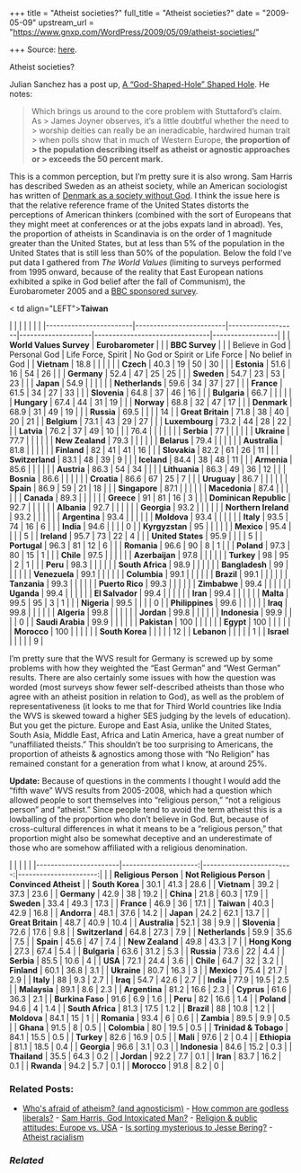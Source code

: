 +++
title = "Atheist societies?"
full_title = "Atheist societies?"
date = "2009-05-09"
upstream_url = "https://www.gnxp.com/WordPress/2009/05/09/atheist-societies/"

+++
Source: [here](https://www.gnxp.com/WordPress/2009/05/09/atheist-societies/).

Atheist societies?

Julian Sanchez has a post up, [A “God-Shaped-Hole” Shaped Hole](http://www.juliansanchez.com/2009/05/07/a-god-shaped-hole-shaped-hole/). He notes:

> Which brings us around to the core problem with Stuttaford’s claim. As > James Joyner observes, it’s a little doubtful whether the need to > worship deities can really be an ineradicable, hardwired human trait > when polls show that in much of Western Europe, **the proportion of > the population describing itself as atheist or agnostic approaches or > exceeds the 50 percent mark.**

This is a common perception, but I’m pretty sure it is also wrong. Sam Harris has described Sweden as an atheist society, while an American sociologist has written of [Denmark as a society without God](http://scienceblogs.com/gnxp/2009/05/denmark_a_society_with_god_sor.php). I think the issue here is that the relative reference frame of the United States distorts the perceptions of American thinkers (combined with the sort of Europeans that they might meet at conferences or at the jobs expats land in abroad). Yes, the proportion of atheists in Scandinavia is on the order of 1 magnitude greater than the United States, but at less than 5% of the population in the United States that is still less than 50% of the population. Below the fold I’ve put data I gathered from *The World Values* (limiting to surveys performed from 1995 onward, because of the reality that East European nations exhibited a spike in God belief after the fall of Communism), the Eurobarometer 2005 and a [BBC sponsored survey](http://news.bbc.co.uk/2/shared/spl/hi/programmes/wtwtgod/pdf/wtwtogod.pdf).

\< td align="LEFT"\>**Taiwan**

|                        |                         |                   |                    |                                |                  | |------------------------|-------------------------|-------------------|--------------------|--------------------------------|------------------| |                        | **World Values Survey** | **Eurobarometer** |                    |                                | **BBC Survey**   | |                        | Believe in God          | Personal God      | Life Force, Spirit | No God or Spirit or Life Force | No belief in God | | **Vietnam**            | 18.8                    |                   |                    |                                |                  | | **Czech**              | 40.3                    | 19                | 50                 | 30                             |                  | | **Estonia**            | 51.6                    | 16                | 54                 | 26                             |                  | | **Germany**            | 52.4                    | 47                | 25                 | 25                             |                  | | **Sweden**             | 54.7                    | 23                | 53                 | 23                             |                  | | **Japan**              | 54.9                    |                   |                    |                                |                  | | **Netherlands**        | 59.6                    | 34                | 37                 | 27                             |                  | | **France**             | 61.5                    | 34                | 27                 | 33                             |                  | | **Slovenia**           | 64.8                    | 37                | 46                 | 16                             |                  | | **Bulgaria**           | 66.7                    |                   |                    |                                |                  | | **Hungary**            | 67.4                    | 44                | 31                 | 19                             |                  | | **Norway**             | 68.8                    | 32                | 47                 | 17                             |                  | | **Denmark**            | 68.9                    | 31                | 49                 | 19                             |                  | | **Russia**             | 69.5                    |                   |                    |                                | 14               | | **Great Britain**      | 71.8                    | 38                | 40                 | 20                             | 21               | | **Belgium**            | 73.1                    | 43                | 29                 | 27                             |                  | | **Luxembourg**         | 73.2                    | 44                | 28                 | 22                             |                  | | **Latvia**             | 76.2                    | 37                | 49                 | 10                             |                  | | 76.4                   |                         |                   |                    |                                |                  | | **Serbia**             | 77                      |                   |                    |                                |                  | | **Ukraine**            | 77.7                    |                   |                    |                                |                  | | **New Zealand**        | 79.3                    |                   |                    |                                |                  | | **Belarus**            | 79.4                    |                   |                    |                                |                  | | **Australia**          | 81.8                    |                   |                    |                                |                  | | **Finland**            | 82                      | 41                | 41                 | 16                             |                  | | **Slovakia**           | 82.2                    | 61                | 26                 | 11                             |                  | | **Switzerland**        | 83.1                    | 48                | 39                 | 9                              |                  | | **Iceland**            | 84.4                    | 38                | 48                 | 11                             |                  | | **Armenia**            | 85.6                    |                   |                    |                                |                  | | **Austria**            | 86.3                    | 54                | 34                 |                                |                  | | **Lithuania**          | 86.3                    | 49                | 36                 | 12                             |                  | | **Bosnia**             | 86.6                    |                   |                    |                                |                  | | **Croatia**            | 86.6                    | 67                | 25                 | 7                              |                  | | **Uruguay**            | 86.7                    |                   |                    |                                |                  | | **Spain**              | 86.9                    | 59                | 21                 | 18                             |                  | | **Singapore**          | 87.1                    |                   |                    |                                |                  | | **Macedonia**          | 87.4                    |                   |                    |                                |                  | | **Canada**             | 89.3                    |                   |                    |                                |                  | | **Greece**             | 91                      | 81                | 16                 | 3                              |                  | | **Dominican Republic** | 92.7                    |                   |                    |                                |                  | | **Albania**            | 92.7                    |                   |                    |                                |                  | | **Georgia**            | 93.2                    |                   |                    |                                |                  | | **Northern Ireland**   | 93.2                    |                   |                    |                                |                  | | **Argentina**          | 93.4                    |                   |                    |                                |                  | | **Moldova**            | 93.4                    |                   |                    |                                |                  | | **Italy**              | 93.5                    | 74                | 16                 | 6                              |                  | | **India**              | 94.6                    |                   |                    |                                | 0                | | **Kyrgyzstan**         | 95                      |                   |                    |                                |                  | | **Mexico**             | 95.4                    |                   |                    |                                | 5                | | **Ireland**            | 95.7                    | 73                | 22                 | 4                              |                  | | **United States**      | 95.9                    |                   |                    |                                | 5                | | **Portugal**           | 96.3                    | 81                | 12                 | 6                              |                  | | **Romania**            | 96.6                    | 90                | 8                  | 1                              |                  | | **Poland**             | 97.3                    | 80                | 15                 | 1                              |                  | | **Chile**              | 97.5                    |                   |                    |                                |                  | | **Azerbaijan**         | 97.8                    |                   |                    |                                |                  | | **Turkey**             | 98                      | 95                | 2                  | 1                              |                  | | **Peru**               | 98.3                    |                   |                    |                                |                  | | **South Africa**       | 98.9                    |                   |                    |                                |                  | | **Bangladesh**         | 99                      |                   |                    |                                |                  | | **Venezuela**          | 99.1                    |                   |                    |                                |                  | | **Columbia**           | 99.1                    |                   |                    |                                |                  | | **Brazil**             | 99.1                    |                   |                    |                                |                  | | **Tanzania**           | 99.3                    |                   |                    |                                |                  | | **Puerto Rico**        | 99.3                    |                   |                    |                                |                  | | **Zimbabwe**           | 99.4                    |                   |                    |                                |                  | | **Uganda**             | 99.4                    |                   |                    |                                |                  | | **El Salvador**        | 99.4                    |                   |                    |                                |                  | | **Iran**               | 99.4                    |                   |                    |                                |                  | | **Malta**              | 99.5                    | 95                | 3                  | 1                              |                  | | **Nigeria**            | 99.5                    |                   |                    |                                | 0                | | **Philippines**        | 99.6                    |                   |                    |                                |                  | | **Iraq**               | 99.8                    |                   |                    |                                |                  | | **Algeria**            | 99.8                    |                   |                    |                                |                  | | **Jordan**             | 99.8                    |                   |                    |                                |                  | | **Indonesia**          | 99.9                    |                   |                    |                                | 0                | | **Saudi Arabia**       | 99.9                    |                   |                    |                                |                  | | **Pakistan**           | 100                     |                   |                    |                                |                  | | **Egypt**              | 100                     |                   |                    |                                |                  | | **Morocco**            | 100                     |                   |                    |                                |                  | | **South Korea**        |                         |                   |                    |                                | 12               | | **Lebanon**            |                         |                   |                    |                                | 1                | | **Israel**             |                         |                   |                    |                                | 9                |

I’m pretty sure that the WVS result for Germany is screwed up by some problems with how they weighted the “East German” and “West German” results. There are also certainly some issues with how the question was worded (most surveys show fewer self-described atheists than those who agree with an atheist position in relation to God), as well as the problem of representativeness (it looks to me that for Third World countries like India the WVS is skewed toward a higher SES judging by the levels of education). But you get the picture. Europe and East Asia, unlike the United States, South Asia, Middle East, Africa and Latin America, have a great number of “unaffiliated theists.” This shouldn’t be too surprising to Americans, the proportion of atheists & agnostics among those with “No Religion” has remained constant for a generation from what I know, at around 25%.

**Update:** Because of questions in the comments I thought I would add the “fifth wave” WVS results from 2005-2008, which had a question which allowed people to sort themselves into “religious person,” “not a religious person” and “atheist.” Since people tend to avoid the term atheist this is a lowballing of the proportion who don’t believe in God. But, because of cross-cultural differences in what it means to be a “religious person,” that proportion might also be somewhat deceptive and an underestimate of those who are somehow affiliated with a religious denomination.

|                       |                      |                          |                       | |-----------------------|---------------------:|-------------------------:|----------------------:| |                       | **Religious Person** | **Not Religious Person** | **Convinced Atheist** | | **South Korea**       |                 30.1 |                     41.3 |                  28.6 | | **Vietnam**           |                 39.2 |                     37.3 |                  23.6 | | **Germany**           |                 42.9 |                       38 |                  19.2 | | **China**             |                 21.8 |                     60.3 |                  17.9 | | **Sweden**            |                 33.4 |                     49.3 |                  17.3 | | **France**            |                 46.9 |                       36 |                  17.1 | | **Taiwan**            |                 40.3 |                     42.9 |                  16.8 | | **Andorra**           |                 48.1 |                     37.6 |                  14.2 | | **Japan**             |                 24.2 |                     62.1 |                  13.7 | | **Great Britain**     |                 48.7 |                     40.9 |                  10.4 | | **Australia**         |                 52.1 |                       38 |                   9.9 | | **Slovenia**          |                 72.6 |                     17.6 |                   9.8 | | **Switzerland**       |                 64.8 |                     27.3 |                   7.9 | | **Netherlands**       |                 59.9 |                     35.6 |                   7.5 | | **Spain**             |                 45.6 |                       47 |                   7.4 | | **New Zealand**       |                 49.8 |                     43.3 |                     7 | | **Hong Kong**         |                 27.3 |                     67.4 |                   5.4 | | **Bulgaria**          |                 63.6 |                     31.2 |                   5.3 | | **Russia**            |                 73.6 |                       22 |                   4.4 | | **Serbia**            |                 85.5 |                     10.6 |                     4 | | **USA**               |                 72.1 |                     24.4 |                   3.6 | | **Chile**             |                 64.7 |                       32 |                   3.2 | | **Finland**           |                 60.1 |                     36.8 |                   3.1 | | **Ukraine**           |                 80.7 |                     16.3 |                     3 | | **Mexico**            |                 75.4 |                     21.7 |                   2.9 | | **Italy**             |                   88 |                      9.3 |                   2.7 | | **Iraq**              |                 54.7 |                     42.6 |                   2.7 | | **India**             |                 77.9 |                     19.5 |                   2.5 | | **Malaysia**          |                 89.1 |                      8.6 |                   2.3 | | **Argentina**         |                 81.2 |                     16.6 |                   2.3 | | **Cyprus**            |                 61.6 |                     36.3 |                   2.1 | | **Burkina Faso**      |                 91.6 |                      6.9 |                   1.6 | | **Peru**              |                   82 |                     16.6 |                   1.4 | | **Poland**            |                 94.6 |                        4 |                   1.4 | | **South Africa**      |                 81.3 |                     17.5 |                   1.2 | | **Brazil**            |                   88 |                     10.8 |                   1.2 | | **Moldova**           |                 84.1 |                       15 |                     1 | | **Romania**           |                 93.4 |                        6 |                   0.6 | | **Zambia**            |                 89.5 |                      9.9 |                   0.5 | | **Ghana**             |                 91.5 |                        8 |                   0.5 | | **Colombia**          |                   80 |                     19.5 |                   0.5 | | **Trinidad & Tobago** |                 84.1 |                     15.5 |                   0.5 | | **Turkey**            |                 82.6 |                     16.9 |                   0.5 | | **Mali**              |                 97.6 |                        2 |                   0.4 | | **Ethiopia**          |                 81.1 |                     18.5 |                   0.4 | | **Georgia**           |                 96.6 |                      3.1 |                   0.3 | | **Indonesia**         |                 84.6 |                     15.2 |                   0.3 | | **Thailand**          |                 35.5 |                     64.3 |                   0.2 | | **Jordan**            |                 92.2 |                      7.7 |                   0.1 | | **Iran**              |                 83.7 |                     16.2 |                   0.1 | | **Rwanda**            |                 94.2 |                      5.7 |                   0.1 | | **Morocco**           |                 91.8 |                      8.2 |                     0 |

### Related Posts:

- [Who's afraid of atheism? (and
  agnosticism)](https://www.gnxp.com/WordPress/2009/09/23/whos-afraid-of-atheism-and-agnosticism/) - [How common are godless
  liberals?](https://www.gnxp.com/WordPress/2012/02/24/how-common-are-godless-liberals/) - [Sam Harris, God Intoxicated
  Man?](https://www.gnxp.com/WordPress/2007/02/21/sam-harris-god-intoxicated-man/) - [Religion & public attitudes: Europe vs.
  USA](https://www.gnxp.com/WordPress/2008/05/22/religion-public-attitudes-europe-vs-usa/) - [Is sorting mysterious to Jesse
  Bering?](https://www.gnxp.com/WordPress/2011/11/14/is-sorting-mysterious-to-jesse-bering/) - [Atheist
  racialism](https://www.gnxp.com/WordPress/2006/05/14/atheist-racialism/)

### *Related*

[](https://www.addtoany.com/add_to/facebook?linkurl=https%3A%2F%2Fwww.gnxp.com%2FWordPress%2F2009%2F05%2F09%2Fatheist-societies%2F&linkname=Atheist%20societies%3F "Facebook")[](https://www.addtoany.com/add_to/twitter?linkurl=https%3A%2F%2Fwww.gnxp.com%2FWordPress%2F2009%2F05%2F09%2Fatheist-societies%2F&linkname=Atheist%20societies%3F "Twitter")[](https://www.addtoany.com/add_to/email?linkurl=https%3A%2F%2Fwww.gnxp.com%2FWordPress%2F2009%2F05%2F09%2Fatheist-societies%2F&linkname=Atheist%20societies%3F "Email")[](https://www.addtoany.com/share)

